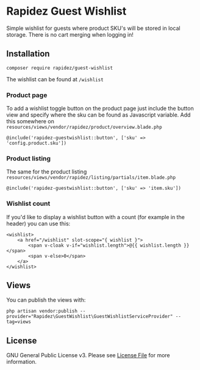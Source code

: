 # Rapidez Guest Wishlist

Simple wishlist for guests where product SKU's will be stored in local storage. There is no cart merging when logging in!

## Installation

```
composer require rapidez/guest-wishlist
```

The wishlist can be found at `/wishlist`

### Product page

To add a wishlist toggle button on the product page just include the button view and specify where the sku can be found as Javascript variable. Add this somewhere on `resources/views/vendor/rapidez/product/overview.blade.php`
```
@include('rapidez-guestwishlist::button', ['sku' => 'config.product.sku'])
```

### Product listing

The same for the product listing `resources/views/vendor/rapidez/listing/partials/item.blade.php`
```
@include('rapidez-guestwishlist::button', ['sku' => 'item.sku'])
```

### Wishlist count

If you'd like to display a wishlist button with a count (for example in the header) you can use this:
```
<wishlist>
    <a href="/wishlist" slot-scope="{ wishlist }">
        <span v-cloak v-if="wishlist.length">@{{ wishlist.length }}</span>
        <span v-else>0</span>
    </a>
</wishlist>
```

## Views

You can publish the views with:
```
php artisan vendor:publish --provider="Rapidez\GuestWishlist\GuestWishlistServiceProvider" --tag=views
```

## License

GNU General Public License v3. Please see [License File](LICENSE) for more information.

